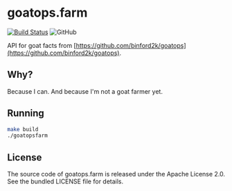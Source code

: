 # goatops.farm

[![Build Status](https://github.com/martinohmann/goatops.farm/workflows/build/badge.svg)](https://github.com/martinohmann/goatops.farm/actions?query=workflow%3Abuild)
![GitHub](https://img.shields.io/github/license/martinohmann/goatops.farm?color=orange)

API for goat facts from [https://github.com/binford2k/goatops](https://github.com/binford2k/goatops).

## Why?

Because I can. And because I'm not a goat farmer yet.

## Running

```bash
make build
./goatopsfarm
```

## License

The source code of goatops.farm is released under the Apache License 2.0. See the bundled
LICENSE file for details.
